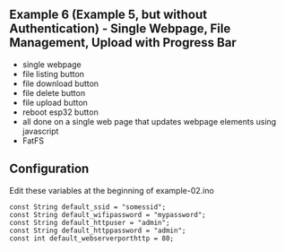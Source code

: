 ## Example 6 (Example 5, but without Authentication) - Single Webpage, File Management, Upload with Progress Bar
- single webpage
- file listing button
- file download button
- file delete button
- file upload button
- reboot esp32 button
- all done on a single web page that updates webpage elements using javascript
- FatFS

## Configuration
Edit these variables at the beginning of example-02.ino

```
const String default_ssid = "somessid";
const String default_wifipassword = "mypassword";
const String default_httpuser = "admin";
const String default_httppassword = "admin";
const int default_webserverporthttp = 80;
```

